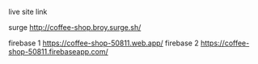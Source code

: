 live site link

surge
http://coffee-shop.broy.surge.sh/

firebase 1
https://coffee-shop-50811.web.app/
firebase 2
https://coffee-shop-50811.firebaseapp.com/
